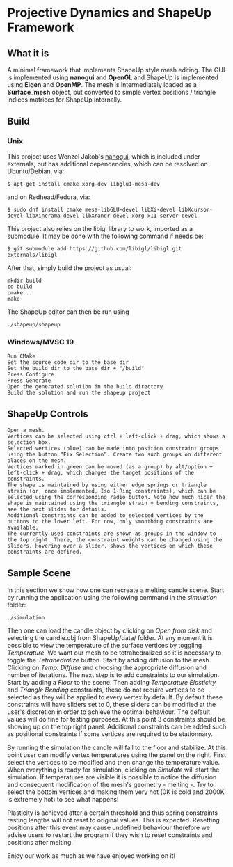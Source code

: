 # Projective Dynamics and ShapeUp Framework

## What it is

A minimal framework that implements ShapeUp style mesh editing.
The GUI is implemented using **nanogui** and **OpenGL** and ShapeUp is implemented using **Eigen** and **OpenMP**.
The mesh is intermediately loaded as a **Surface_mesh** object, but converted to simple vertex positions / triangle indices matrices for ShapeUp internally.

## Build
### Unix
This project uses Wenzel Jakob's [nanogui](https://github.com/wjakob/nanogui), which is included under externals,
but has additional dependencies, which can be resolved on Ubuntu/Debian, via:

    $ apt-get install cmake xorg-dev libglu1-mesa-dev

and on Redhead/Fedora, via:

	$ sudo dnf install cmake mesa-libGLU-devel libXi-devel libXcursor-devel libXinerama-devel libXrandr-devel xorg-x11-server-devel

This project also relies on the libigl library to work, imported as a submodule. It may be done with the following command if needs be:

    $ git submodule add https://github.com/libigl/libigl.git externals/libigl

After that, simply build the project as usual:

	mkdir build
	cd build
	cmake ..
	make

The ShapeUp editor can then be run using

    ./shapeup/shapeup

### Windows/MVSC 19
	Run CMake
	Set the source code dir to the base dir
	Set the build dir to the base dir + "/build"
	Press Configure
	Press Generate
	Open the generated solution in the build directory
	Build the solution and run the shapeup project
    
## ShapeUp Controls
    Open a mesh.
    Vertices can be selected using ctrl + left-click + drag, which shows a selection box.
    Selected vertices (blue) can be made into position constraint groups using the button “Fix Selection”. Create two such groups on different places on the mesh.
    Vertices marked in green can be moved (as a group) by alt/option + left-click + drag, which changes the target positions of the constraints.
    The shape is maintained by using either edge springs or triangle strain (or, once implemented, Iso 1-Ring constraints), which can be selected using the corresponding radio button. Note how much nicer the shape is maintained using the triangle strain + bending constraints, see the next slides for details.
    Additional constraints can be added to selected vertices by the buttons to the lower left. For now, only smoothing constraints are available.
    The currently used constraints are shown as groups in the window to the top right. There, the constraint weights can be changed using the sliders. Hovering over a slider, shows the vertices on which these constraints are defined.

## Sample Scene
In this section we show how one can recreate a melting candle scene.
Start by running the application using the following command in the *simulation* folder:

	./simulation

Then one can load the candle object by clicking on *Open from disk* and selecting the candle.obj from ShapeUp/data/ folder.
At any moment it is possible to view the temperature of the surface vertices by toggling *Temperature*. We want our mesh to be tetrahedralized so it is necessary to toggle the *Tetrahedralize* button.
Start by adding diffusion to the mesh. Clicking on *Temp. Diffuse* and choosing the appropriate diffusion and number of iterations. 
The next step is to add constraints to our simulation. Start by adding a *Floor* to the scene. Then adding *Temperature Elasticity* and *Triangle Bending* constraints, these do not require vertices to be selected as they will be applied to every vertex by default. By default these constraints will have sliders set to 0, these sliders can be modified at the user's discretion in order to achieve the optimal behaviour. The default values will do fine for testing purposes. At this point 3 constraints should be showing up on the top right panel. Additional constraints can be added such as positional constraints if some vertices are required to be stationnary.

By running the simulation the candle will fall to the floor and stabilize. At this point user can modify vertex temperatures using the panel on the right. First select the vertices to be modified and then change the temperature value. When everything is ready for simulation, clicking on *Simulate* will start the simulation. If temperatures are visible it is possible to notice the diffusion and consequent modification of the mesh's geometry - melting -. Try to select the bottom vertices and making them very hot (0K is cold and 2000K is extremely hot) to see what happens!

Plasticity is achieved after a certain threshold and thus spring constraints resting lengths will not reset to original values. This is expected. Resetting positions after this event may cause undefined behaviour therefore we advise users to restart the program if they wish to reset constraints and positions after melting.

Enjoy our work as much as we have enjoyed working on it! 



